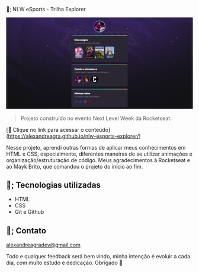 🚀; NLW eSports - Trilha Explorer

![preview](./.github/preview.png)

>Projeto construído no evento Next Level Week da Rocketseat.

[🔗 Clique no link para acessar o conteúdo] (https://alexandreagra.github.io/nlw-esports-explorer/)

Nesse projeto, aprendi outras formas de aplicar meus conhecimentos em HTML e CSS, especialmente, diferentes maneiras de se utilizar animações e organização/estruturação de código. Meus agradecimentos à Rocketseat e ao Mayk Brito, que comandou o projeto do início ao fim. 

## 🚀; Tecnologias utilizadas

- HTML
- CSS
- Git e Github

## 🚀; Contato

alexandreagradev@gmail.com

Todo e qualquer feedback será bem vindo, minha intenção é evoluir a cada dia, com muito estudo e dedicação. Obrigado &#x1F49C;